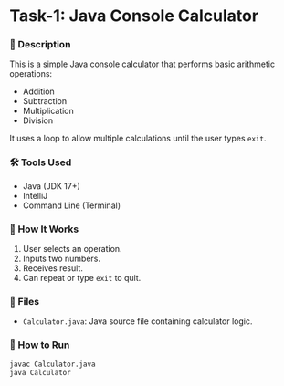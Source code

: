 # Task-1: Java Console Calculator

### 📌 Description
This is a simple Java console calculator that performs basic arithmetic operations:  
- Addition  
- Subtraction  
- Multiplication  
- Division  

It uses a loop to allow multiple calculations until the user types `exit`.

### 🛠 Tools Used
- Java (JDK 17+)
- IntelliJ
- Command Line (Terminal)

### 🔁 How It Works
1. User selects an operation.
2. Inputs two numbers.
3. Receives result.
4. Can repeat or type `exit` to quit.

### 📁 Files
- `Calculator.java`: Java source file containing calculator logic.

### 🚀 How to Run
```bash
javac Calculator.java
java Calculator
